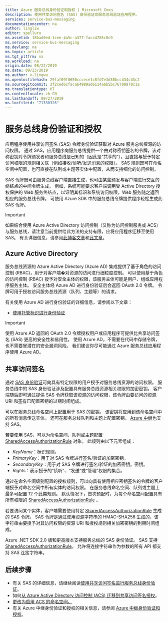 ```yaml
---
title: Azure 服务总线身份验证和授权 | Microsoft Docs
description: 使用共享访问签名 (SAS) 身份验证向服务总线验证应用程序。
services: service-bus-messaging
documentationcenter: na
author: lingliw
editor: spelluru
ms.assetid: 18bad0ed-1cee-4a5c-a377-facc4785c8c9
ms.service: service-bus-messaging
ms.devlang: na
ms.topic: article
ms.tgt_pltfrm: na
ms.workload: na
origin.date: 08/22/2019
ms.date: 09/23/2019
ms.author: v-lingwu
ms.openlocfilehash: 29faf09f0650cccece1c8fd7e3d30bcc434c43c2
ms.sourcegitcommit: 2f2ced6cfaca64989ad6114a6b5bc76700870c1a
ms.translationtype: HT
ms.contentlocale: zh-CN
ms.lasthandoff: 09/27/2019
ms.locfileid: "71330326"
---
```

# <a name="service-bus-authentication-and-authorization"></a>服务总线身份验证和授权

应用程序使用共享访问签名 (SAS) 令牌身份验证获取对 Azure 服务总线资源的访问权限。 通过 SAS，应用程序向服务总线提供一个由对称密钥签名的令牌，该对称密钥对令牌颁发者和服务总线是已知的（因此是“共享的”），且直接与授予特定访问权限的规则相关联（例如接收/侦听/发送消息的权限）。 SAS 规则既可在命名空间中配置，也可直接在队列或主题等实体中配置，从而支持细化的访问控制。

SAS 令牌既可由服务总线客户端直接生成，也可由某些颁发与客户端进行交互的终结点的中间令牌生成。 例如，系统可能要求客户端调用受 Active Directory 授权保护的 Web 服务终结点，以证明其标识和系统访问权限，Web 服务随之返回相应的服务总线令牌。 可使用 Azure SDK 中的服务总线令牌提供程序轻松生成此 SAS 令牌。 

> [!IMPORTANT]
> 如果结合使用 Azure Active Directory 访问控制（又称为访问控制服务或 ACS）与服务总线，请注意当前提供给此方法的支持有限，应将应用程序迁移至使用 SAS。 有关详细信息，请参阅[此博客文章](https://blogs.msdn.microsoft.com/servicebus/2017/06/01/upcoming-changes-to-acs-enabled-namespaces/)和[此文章](service-bus-migrate-acs-sas.md)。

## <a name="azure-active-directory"></a>Azure Active Directory
服务总线资源的 Azure Active Directory (Azure AD) 集成提供了基于角色的访问控制 (RBAC)，用于对客户端�对资源的访问进行细粒度控制。 可以使用基于角色的访问控制 (RBAC) 授予对安全主体的权限，该服务主体可能是用户、组或应用程序服务主体。 安全主体经 Azure AD 进行身份验证后会返回 OAuth 2.0 令牌。 令牌可用于授权访问服务总线资源（队列、主题等）的请求。

有关使用 Azure AD 进行身份验证的详细信息，请参阅以下文章：

- [使用托管标识进行身份验证](service-bus-managed-service-identity.md)

> [!IMPORTANT]
> 使用 Azure AD 返回的 OAuth 2.0 令牌授权用户或应用程序可提供比共享访问签名 (SAS) 更高的安全性和易用性。 使用 Azure AD，不需要在代码中存储令牌，也不需要冒潜在的安全漏洞风险。 我们建议你尽可能通过 Azure 服务总线应用程序使用 Azure AD。 


## <a name="shared-access-signature"></a>共享访问签名
通过 [SAS 身份验证](service-bus-sas.md)可向具有特定权限的用户授予对服务总线资源的访问权限。 服务总线中的 SAS 身份验证涉及配置具有服务总线资源相关权限的加密密钥。 客户端随后即可通过提供 SAS 令牌获取该资源的访问权限，该令牌由要访问的资源 URI 和签有已配置密钥的过期时间组成。

可以在服务总线命名空间上配置用于 SAS 的密钥。 该密钥将应用到该命名空间中的所有消息传送实体。 还可在服务总线队列和主题上配置密钥。 [Azure 中继](../service-bus-relay/relay-authentication-and-authorization.md)也支持 SAS。

若要使用 SAS，可以为命名空间、队列或主题配置 [SharedAccessAuthorizationRule](https://docs.microsoft.com/dotnet/api/microsoft.servicebus.messaging.sharedaccessauthorizationrule) 对象。 此规则由以下元素组成：

* *KeyName*：标识规则。
* *PrimaryKey*：用于对 SAS 令牌进行签名/验证的加密密钥。
* *SecondaryKey*：用于对 SAS 令牌进行签名/验证的加密密钥。密钥。
* *Rights*：表示授予的“侦听”、“发送”或“管理”权限的集合。   

通过在命名空间级别配置的授权规则，可以向具有使用相应密钥签名的令牌的客户端授予对命名空间中所有实体的访问权限。 在服务总线命名空间、队列或主题上最多可配置 12 个此类规则。 默认情况下，首次预配时，为每个命名空间配置具有所有权限的 [SharedAccessAuthorizationRule](https://docs.microsoft.com/dotnet/api/microsoft.servicebus.messaging.sharedaccessauthorizationrule) 。

若要访问某个实体，客户端需要使用特定 [SharedAccessAuthorizationRule](https://docs.microsoft.com/dotnet/api/microsoft.servicebus.messaging.sharedaccessauthorizationrule) 生成的 SAS 令牌。 SAS 令牌是通过使用资源字符串的 HMAC-SHA256 生成的，该字符串由要授予对其访问权限的资源 URI 和授权规则相关加密密钥的到期时间组成。

Azure .NET SDK 2.0 版和更高版本支持服务总线的 SAS 身份验证。 SAS 支持 [SharedAccessAuthorizationRule](https://docs.microsoft.com/dotnet/api/microsoft.servicebus.messaging.sharedaccessauthorizationrule)。 允许将连接字符串作为参数的所有 API 都支持 SAS 连接字符串。

## <a name="next-steps"></a>后续步骤
- 有关 SAS 的详细信息，请继续阅读[使用共享访问签名进行服务总线身份验证](./service-bus-sas.md)。
- 如何[从 Azure Active Directory 访问控制 (ACS) 迁移到共享访问签名授权](service-bus-migrate-acs-sas.md)。
- [更改为启用 ACS 的命名空间。](https://blogs.msdn.microsoft.com/servicebus/2017/06/01/upcoming-changes-to-acs-enabled-namespaces/)
- 有关 Azure 中继身份验证和授权的相关信息，请参阅 [Azure 中继身份验证和授权](../service-bus-relay/relay-authentication-and-authorization.md)。 
